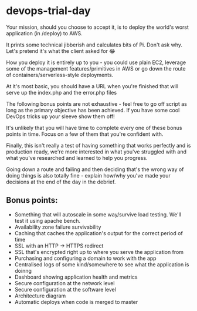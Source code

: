 # devops-trial-day

Your mission, should you choose to accept it, is to deploy the world's worst application (in /deploy) to AWS.

It prints some technical jibberish and calculates bits of Pi. Don't ask why. Let's pretend it's what the client asked for 😂

How you deploy it is entirely up to you - you could use plain EC2, leverage some of the management features/primitives in AWS or go down the route of containers/serverless-style deployments.

At it's most basic, you should have a URL when you're finished that will serve up the index.php and the error.php files

The following bonus points are not exhaustive - feel free to go off script as long as the primary objective has been achieved. If you have some cool DevOps tricks up your sleeve show them off!

It's unlikely that you will have time to complete every one of these bonus points in time. Focus on a few of them that you're confident with.

Finally, this isn't really a test of having something that works perfectly and is production ready, we're more interested in what you've struggled with and what you've researched and learned to help you progress.

Going down a route and failing and then deciding that's the wrong way of doing things is also totally fine - explain how/why you've made your decisions at the end of the day in the debrief.

## Bonus points:

* Something that will autoscale in some way/survive load testing. We'll test it using apache bench.
* Availability zone failure survivability
* Caching that caches the application's output for the correct period of time
* SSL with an HTTP -> HTTPS redirect
* SSL that's encrypted right up to where you serve the application from
* Purchasing and configuring a domain to work with the app
* Centralised logs of some kind/somewhere to see what the application is doinng
* Dashboard showing application health and metrics
* Secure configuration at the network level
* Secure configuration at the software level
* Architecture diagram
* Automatic deploys when code is merged to master